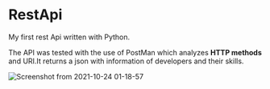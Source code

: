 # RestApi
My first rest Api written with Python.


The API was tested with the use of PostMan which analyzes <strong>HTTP methods</strong> and URI.It returns a json with information of developers and their skills.

![Screenshot from 2021-10-24 01-18-57](https://user-images.githubusercontent.com/88283829/138580569-aeb56ff9-6899-4af0-96b8-fdbd9e57a29f.png)

